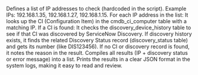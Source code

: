 Defines a list of IP addresses to check (hardcoded in the script).
Example IPs: 192.168.1.35, 192.168.1.27, 192.168.1.15.
For each IP address in the list:
It looks up the CI (Configuration Item) in the cmdb_ci_computer table with a matching IP.
If a CI is found:
It checks the discovery_device_history table to see if that CI was discovered by ServiceNow Discovery.
If discovery history exists, it finds the related Discovery Status record (discovery_status table) and gets its number (like DIS123456).
If no CI or discovery record is found, it notes the reason in the result.
Compiles all results (IP + discovery status or error message) into a list.
Prints the results in a clear JSON format in the system logs, making it easy to read and review.
